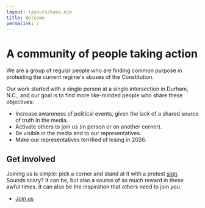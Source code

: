 ```yaml
---
layout: layouts/base.njk
title: Welcome
permalink: /
---
```


# A community of people taking action

We are a group of regular people who are finding common purpose in protesting the current regime's abuses of the Constitution. 

Our work started with a single person at a single intersection in Durham, N.C., and our goal is to find more like-minded people who share these objectives:

- Increase awareness of political events, given the lack of a shared source of truth in the media.
- Activate others to join us (in person or on another corner).
- Be visible in the media and to our representatives. 
- Make our representatives terrified of losing in 2026.

## Get involved

Joining us is simple: pick a corner and stand at it with a protest [sign](/pages/signs). Sounds scary? It can be, but also a source of so much reward in these awful times. It can also be the inspiration that others need to join *you*. 

- [Join us](/pages/join-us)
